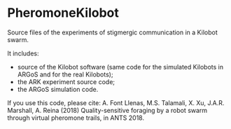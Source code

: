 # PheromoneKilobot
Source files of the experiments of stigmergic communication in a Kilobot swarm.

It includes:
* source of the Kilobot software (same code for the simulated Kilobots in ARGoS and for the real Kilobots);
* the ARK experiment source code;
* the ARGoS simulation code.

If you use this code, please cite:
A. Font Llenas, M.S. Talamali, X. Xu, J.A.R. Marshall, A. Reina (2018) Quality-sensitive foraging by a robot swarm through virtual pheromone trails, in ANTS 2018.

